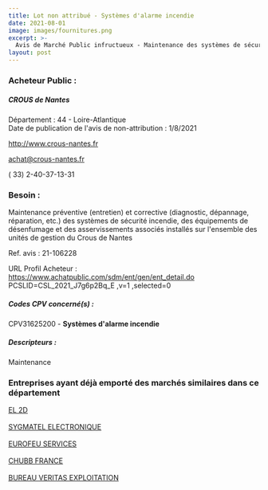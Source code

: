```yaml
---
title: Lot non attribué - Systèmes d'alarme incendie
date: 2021-08-01
image: images/fournitures.png
excerpt: >-
  Avis de Marché Public infructueux - Maintenance des systèmes de sécurité incendie, des équipements d'alarme (SSI-EA) et asservissements associes des sites du CROUS de Nantes Pays de la Loire
layout: post
---
```


### Acheteur Public :
##### CROUS de Nantes
Département : 44 - Loire-Atlantique<br/>
Date de publication de l'avis de non-attribution : 1/8/2021


http://www.crous-nantes.fr

achat@crous-nantes.fr

( 33) 2-40-37-13-31
### Besoin :

Maintenance préventive (entretien) et corrective (diagnostic, dépannage, réparation, etc.) des systèmes de sécurité incendie, des équipements de désenfumage et des asservissements associés installés sur l'ensemble des unités de gestion du Crous de Nantes

Ref. avis : 21-106228

URL Profil Acheteur : https://www.achatpublic.com/sdm/ent/gen/ent_detail.do PCSLID=CSL_2021_J7g6p2Bq_E ,v=1 ,selected=0

##### Codes CPV concerné(s) :
CPV31625200 - **Systèmes d'alarme incendie** <br/>

##### Descripteurs :
Maintenance <br/>

### Entreprises ayant déjà emporté des marchés similaires dans ce département
<a href="/entreprise-547/siren-328023981">EL 2D</a><br/><br/>
<a href="/entreprise-550/siren-350970679">SYGMATEL ELECTRONIQUE</a><br/><br/>
<a href="/entreprise-551/siren-353271067">EUROFEU SERVICES</a><br/><br/>
<a href="/entreprise-573/siren-702000522">CHUBB FRANCE</a><br/><br/>
<a href="/entreprise-575/siren-790184675">BUREAU VERITAS EXPLOITATION</a><br/><br/>
